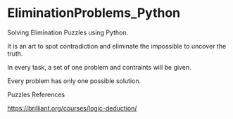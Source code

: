 # EliminationProblems_Python
 Solving Elimination Puzzles using Python.

It is an art to spot contradiction and eliminate the impossible to uncover the truth.

In every task, a set of one problem and contraints will be given.

Every problem has only one possible solution.


Puzzles References 

https://brilliant.org/courses/logic-deduction/